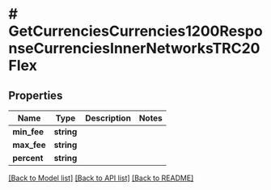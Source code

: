 # # GetCurrenciesCurrencies1200ResponseCurrenciesInnerNetworksTRC20Flex

## Properties

Name | Type | Description | Notes
------------ | ------------- | ------------- | -------------
**min_fee** | **string** |  |
**max_fee** | **string** |  |
**percent** | **string** |  |

[[Back to Model list]](../../README.md#models) [[Back to API list]](../../README.md#endpoints) [[Back to README]](../../README.md)

